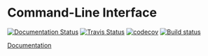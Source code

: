# Command-Line Interface
[![Documentation Status](https://readthedocs.org/projects/au-software-design-2017/badge/?version=cli)](http://au-software-design-2017.readthedocs.io/en/cli/?badge=cli)
[![Travis Status](https://travis-ci.org/ItsLastDay/au-software_design-2017.svg?branch=cli)](https://travis-ci.org/ItsLastDay/au-software_design-2017/branches)
[![codecov](https://codecov.io/gh/ItsLastDay/au-software_design-2017/branch/master/graph/badge.svg)](https://codecov.io/gh/ItsLastDay/au-software_design-2017/tree/cli/cli/src/cli)
[![Build status](https://ci.appveyor.com/api/projects/status/qi0oahta7li454dx?svg=true)](https://ci.appveyor.com/project/ItsLastDay/au-software-design-2017)


[Documentation](http://au-software-design-2017.readthedocs.io/en/cli/)
